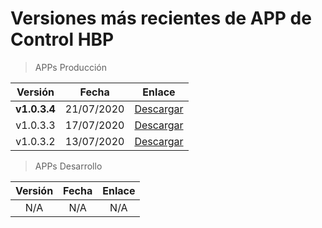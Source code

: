 # Versiones más recientes de APP de Control HBP

> APPs Producción

| Versión | Fecha | Enlace |
| :----: | :----: | :----: |
| **v1.0.3.4** | 21/07/2020 |  [Descargar](stable-apks-demo/dev/hbp-beta.1.0.3.4.apk) |
| v1.0.3.3 | 17/07/2020 |  [Descargar](stable-apks-demo/dev/hbp-beta.1.0.3.3.apk) |
| v1.0.3.2 | 13/07/2020 |  [Descargar](stable-apks-demo/dev/hbp-beta.1.0.3.2.apk) |

> APPs Desarrollo

| Versión | Fecha | Enlace |
| :----: | :----: | :----: |
| N/A | N/A | N/A |

